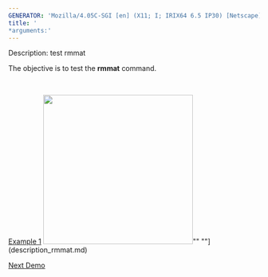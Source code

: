 ```yaml
---
GENERATOR: 'Mozilla/4.05C-SGI [en] (X11; I; IRIX64 6.5 IP30) [Netscape]'
title: '
*arguments:'
---
```


 Description: test rmmat

   The objective is to test the **rmmat** command.

    

   [Example 1](description_rmmat.md)
   <img height="300" width="300" src="https://lanl.github.io/LaGriT/assets/images/rmmat4_tn.gif">""
   ""](description_rmmat.md)





[Next Demo](../../../demos/rotatept/md/main_rotatept1.md)
